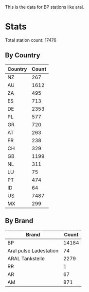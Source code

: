 This is the data for BP stations like aral.


# Stats

Total station count: 17476
## By Country

| Country | Count
| - | - 
| NZ | 267
| AU | 1612
| ZA | 495
| ES | 713
| DE | 2353
| PL | 577
| GR | 720
| AT | 263
| FR | 238
| CH | 329
| GB | 1199
| NL | 311
| LU | 75
| PT | 474
| ID | 64
| US | 7487
| MX | 299
## By Brand

| Brand | Count
| - | - 
| BP | 14184
| Aral pulse Ladestation | 74
| ARAL Tankstelle | 2279
| RR | 1
| AR | 67
| AM | 871
